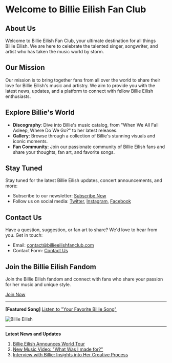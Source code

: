 # Welcome to Billie Eilish Fan Club

## About Us

Welcome to Billie Eilish Fan Club, your ultimate destination for all things Billie Eilish. We are here to celebrate the talented singer, songwriter, and artist who has taken the music world by storm.

## Our Mission

Our mission is to bring together fans from all over the world to share their love for Billie Eilish's music and artistry. We aim to provide you with the latest news, updates, and a platform to connect with fellow Billie Eilish enthusiasts.

## Explore Billie's World

- **Discography**: Dive into Billie's music catalog, from "When We All Fall Asleep, Where Do We Go?" to her latest releases.
- **Gallery**: Browse through a collection of Billie's stunning visuals and iconic moments.
- **Fan Community**: Join our passionate community of Billie Eilish fans and share your thoughts, fan art, and favorite songs.

## Stay Tuned

Stay tuned for the latest Billie Eilish updates, concert announcements, and more:

- Subscribe to our newsletter: [Subscribe Now](#newsletter)
- Follow us on social media: [Twitter](#), [Instagram](#), [Facebook](#)

## Contact Us

Have a question, suggestion, or fan art to share? We'd love to hear from you. Get in touch:

- Email: [contact@billieeilishfanclub.com](mailto:contact@billieeilishfanclub.com)
- Contact Form: [Contact Us](#contact)

## Join the Billie Eilish Fandom

Join the Billie Eilish fandom and connect with fans who share your passion for her music and unique style.

[Join Now](#join)

---

**[Featured Song]**
[Listen to "Your Favorite Billie Song"](https://www.youtube.com/watch?v=cW8VLC9nnTo&ab_channel=BillieEilishVEVO)

![Billie Eilish](https://media.glamour.com/photos/605254d90dc1de8331bde2b1/1:1/w_2217,h_2217,c_limit/billie-eilish.jpg)

---

**Latest News and Updates**

1. [Billie Eilish Announces World Tour](#tour-announcement)
2. [New Music Video: "What Was I made for?"](#music-video)
3. [Interview with Billie: Insights into Her Creative Process](#interview)




